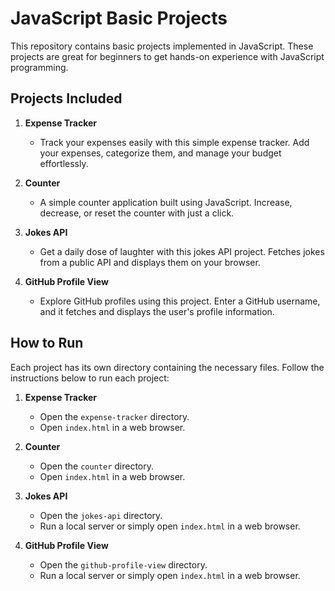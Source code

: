 
# JavaScript Basic Projects

This repository contains basic projects implemented in JavaScript. These projects are great for beginners to get hands-on experience with JavaScript programming.

## Projects Included

1. **Expense Tracker**
   - Track your expenses easily with this simple expense tracker. Add your expenses, categorize them, and manage your budget effortlessly.

2. **Counter**
   - A simple counter application built using JavaScript. Increase, decrease, or reset the counter with just a click.

3. **Jokes API**
   - Get a daily dose of laughter with this jokes API project. Fetches jokes from a public API and displays them on your browser.

4. **GitHub Profile View**
   - Explore GitHub profiles using this project. Enter a GitHub username, and it fetches and displays the user's profile information.

## How to Run

Each project has its own directory containing the necessary files. Follow the instructions below to run each project:

1. **Expense Tracker**
   - Open the `expense-tracker` directory.
   - Open `index.html` in a web browser.

2. **Counter**
   - Open the `counter` directory.
   - Open `index.html` in a web browser.

3. **Jokes API**
   - Open the `jokes-api` directory.
   - Run a local server or simply open `index.html` in a web browser.

4. **GitHub Profile View**
   - Open the `github-profile-view` directory.
   - Run a local server or simply open `index.html` in a web browser.

